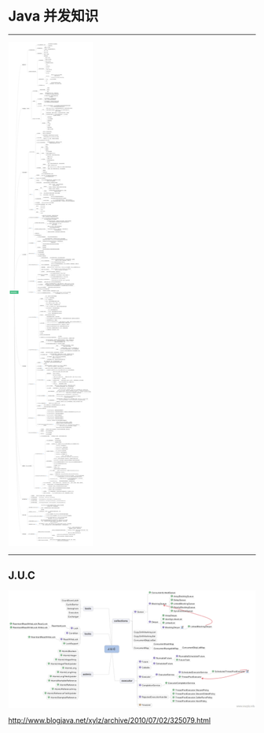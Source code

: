 # Java 并发知识
***
![JUC-API](https://github.com/yuanshichao1988/Interview-Knowledge-Collect/blob/master/Java/JUC/img/J.U.C_1.png)
***
## J.U.C
![JUC-API](https://github.com/yuanshichao1988/Interview-Knowledge-Collect/blob/master/Java/JUC/img/J.U.C_2.png)






http://www.blogjava.net/xylz/archive/2010/07/02/325079.html